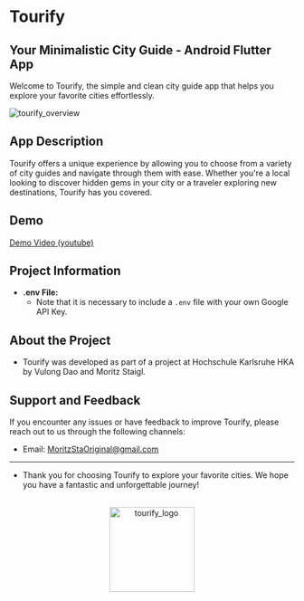 # Tourify  
## Your Minimalistic City Guide - Android Flutter App

Welcome to Tourify, the simple and clean city guide app that helps you explore your favorite cities effortlessly.

![tourify_overview](https://github.com/MoritzSt4/Tourify/assets/81319287/5db97236-994a-4c86-99f7-387aab56d18a)


## App Description

Tourify offers a unique experience by allowing you to choose from a variety of city guides and navigate through them with ease. Whether you're a local looking to discover hidden gems in your city or a traveler exploring new destinations, Tourify has you covered.

## Demo

[Demo Video (youtube)](https://www.youtube.com/watch?v=2nJ4CxCGlVw&ab_channel=nicklympus)




## Project Information

- **.env File:**
  - Note that it is necessary to include a `.env` file with your own Google API Key.

## About the Project

  - Tourify was developed as part of a project at Hochschule Karlsruhe HKA by Vulong Dao and Moritz Staigl.

 ## Support and Feedback

If you encounter any issues or have feedback to improve Tourify, please reach out to us through the following channels:

- Email: [MoritzStaOriginal@gmail.com](mailto:MoritzStaOriginal@gmail.com)

---

- Thank you for choosing Tourify to explore your favorite cities. We hope you have a fantastic and unforgettable journey!
<p align="center">
<br>
<img src="https://github.com/MoritzSt4/Tourify/assets/81319287/0d38fd18-1f75-4943-83df-567a200bc7b9" alt="tourify_logo" width="150"/>
</p>
  



